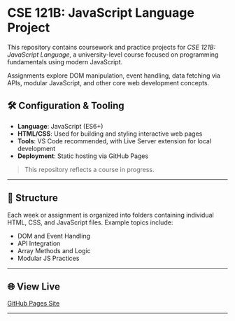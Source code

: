 # CSE 121B: JavaScript Language Project

This repository contains coursework and practice projects for *CSE 121B: JavaScript Language*, a university-level course focused on programming fundamentals using modern JavaScript.

Assignments explore DOM manipulation, event handling, data fetching via APIs, modular JavaScript, and other core web development concepts.

## 🛠️ Configuration & Tooling

- **Language**: JavaScript (ES6+)
- **HTML/CSS**: Used for building and styling interactive web pages
- **Tools**: VS Code recommended, with Live Server extension for local development
- **Deployment**: Static hosting via GitHub Pages

> This repository reflects a course in progress.

---

## 📁 Structure

Each week or assignment is organized into folders containing individual HTML, CSS, and JavaScript files. Example topics include:
- DOM and Event Handling
- API Integration
- Array Methods and Logic
- Modular JS Practices

---

## 🌐 View Live

[GitHub Pages Site](https://samcreviston.github.io/cse121b/)

---
